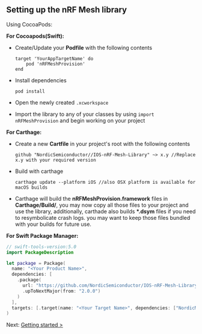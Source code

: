 ## Setting up the nRF Mesh library

Using CocoaPods:

**For Cocoapods(Swift):**

- Create/Update your **Podfile** with the following contents

    ```
    target 'YourAppTargetName' do
        pod 'nRFMeshProvision'
    end
    ```

- Install dependencies

    ```
    pod install
    ```

- Open the newly created `.xcworkspace`

- Import the library to any of your classes by using `import nRFMeshProvision` and begin working on your project


**For Carthage:**

- Create a new **Cartfile** in your project's root with the following contents

    ```
    github "NordicSemiconductor//IOS-nRF-Mesh-Library" ~> x.y //Replace x.y with your required version
    ```

- Build with carthage

    ```
    carthage update --platform iOS //also OSX platform is available for macOS builds
    ```

- Carthage will build the **nRFMeshProvision.framework** files in **Carthage/Build/**, 
you may now copy all those files to your project and use the library, additionally, carthade also builds **\*.dsym** files 
if you need to resymbolicate crash logs. you may want to keep those files bundled with your builds for future use.

**For Swift Package Manager:**

```swift
// swift-tools-version:5.0
import PackageDescription

let package = Package(
  name: "<Your Product Name>",
  dependencies: [
    .package(
      url: "https://github.com/NordicSemiconductor/IOS-nRF-Mesh-Library/", 
      .upToNextMajor(from: "2.0.0")
    )
  ],
  targets: [.target(name: "<Your Target Name>", dependencies: ["NordicMesh"])]
)
```

Next: [Getting started >](GETTING_STARTED.md)